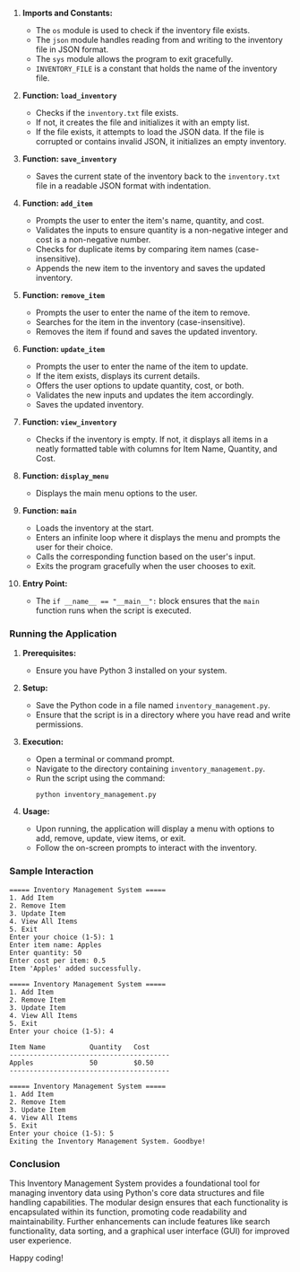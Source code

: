 
1. **Imports and Constants:**
   - The `os` module is used to check if the inventory file exists.
   - The `json` module handles reading from and writing to the inventory file in JSON format.
   - The `sys` module allows the program to exit gracefully.
   - `INVENTORY_FILE` is a constant that holds the name of the inventory file.

2. **Function: `load_inventory`**
   - Checks if the `inventory.txt` file exists.
   - If not, it creates the file and initializes it with an empty list.
   - If the file exists, it attempts to load the JSON data. If the file is corrupted or contains invalid JSON, it initializes an empty inventory.

3. **Function: `save_inventory`**
   - Saves the current state of the inventory back to the `inventory.txt` file in a readable JSON format with indentation.

4. **Function: `add_item`**
   - Prompts the user to enter the item's name, quantity, and cost.
   - Validates the inputs to ensure quantity is a non-negative integer and cost is a non-negative number.
   - Checks for duplicate items by comparing item names (case-insensitive).
   - Appends the new item to the inventory and saves the updated inventory.

5. **Function: `remove_item`**
   - Prompts the user to enter the name of the item to remove.
   - Searches for the item in the inventory (case-insensitive).
   - Removes the item if found and saves the updated inventory.

6. **Function: `update_item`**
   - Prompts the user to enter the name of the item to update.
   - If the item exists, displays its current details.
   - Offers the user options to update quantity, cost, or both.
   - Validates the new inputs and updates the item accordingly.
   - Saves the updated inventory.

7. **Function: `view_inventory`**
   - Checks if the inventory is empty. If not, it displays all items in a neatly formatted table with columns for Item Name, Quantity, and Cost.

8. **Function: `display_menu`**
   - Displays the main menu options to the user.

9. **Function: `main`**
   - Loads the inventory at the start.
   - Enters an infinite loop where it displays the menu and prompts the user for their choice.
   - Calls the corresponding function based on the user's input.
   - Exits the program gracefully when the user chooses to exit.

10. **Entry Point:**
    - The `if __name__ == "__main__":` block ensures that the `main` function runs when the script is executed.

### Running the Application

1. **Prerequisites:**
   - Ensure you have Python 3 installed on your system.

2. **Setup:**
   - Save the Python code in a file named `inventory_management.py`.
   - Ensure that the script is in a directory where you have read and write permissions.

3. **Execution:**
   - Open a terminal or command prompt.
   - Navigate to the directory containing `inventory_management.py`.
   - Run the script using the command:
     ```
     python inventory_management.py
     ```
4. **Usage:**
   - Upon running, the application will display a menu with options to add, remove, update, view items, or exit.
   - Follow the on-screen prompts to interact with the inventory.

### Sample Interaction

```
===== Inventory Management System =====
1. Add Item
2. Remove Item
3. Update Item
4. View All Items
5. Exit
Enter your choice (1-5): 1
Enter item name: Apples
Enter quantity: 50
Enter cost per item: 0.5
Item 'Apples' added successfully.

===== Inventory Management System =====
1. Add Item
2. Remove Item
3. Update Item
4. View All Items
5. Exit
Enter your choice (1-5): 4

Item Name           Quantity   Cost      
----------------------------------------
Apples              50         $0.50     
----------------------------------------

===== Inventory Management System =====
1. Add Item
2. Remove Item
3. Update Item
4. View All Items
5. Exit
Enter your choice (1-5): 5
Exiting the Inventory Management System. Goodbye!
```

### Conclusion

This Inventory Management System provides a foundational tool for managing inventory data using Python's core data structures and file handling capabilities. The modular design ensures that each functionality is encapsulated within its function, promoting code readability and maintainability. Further enhancements can include features like search functionality, data sorting, and a graphical user interface (GUI) for improved user experience.

Happy coding!